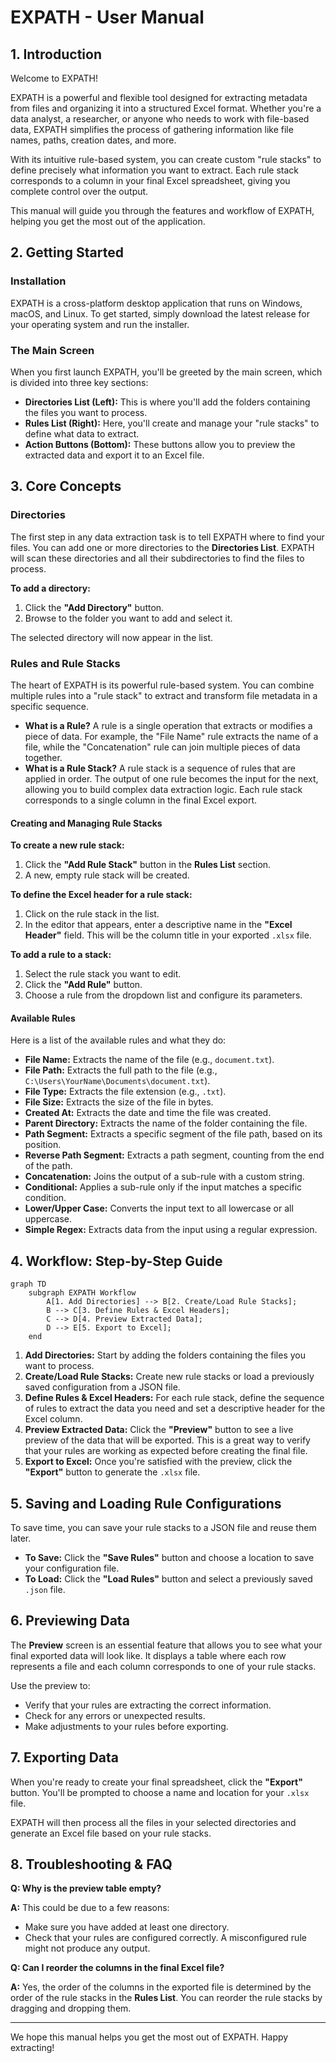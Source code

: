 # EXPATH - User Manual

## 1. Introduction

Welcome to EXPATH!

EXPATH is a powerful and flexible tool designed for extracting metadata from files and organizing it into a structured Excel format. Whether you're a data analyst, a researcher, or anyone who needs to work with file-based data, EXPATH simplifies the process of gathering information like file names, paths, creation dates, and more.

With its intuitive rule-based system, you can create custom "rule stacks" to define precisely what information you want to extract. Each rule stack corresponds to a column in your final Excel spreadsheet, giving you complete control over the output.

This manual will guide you through the features and workflow of EXPATH, helping you get the most out of the application.

## 2. Getting Started

### Installation

EXPATH is a cross-platform desktop application that runs on Windows, macOS, and Linux. To get started, simply download the latest release for your operating system and run the installer.

### The Main Screen

When you first launch EXPATH, you'll be greeted by the main screen, which is divided into three key sections:

*   **Directories List (Left):** This is where you'll add the folders containing the files you want to process.
*   **Rules List (Right):** Here, you'll create and manage your "rule stacks" to define what data to extract.
*   **Action Buttons (Bottom):** These buttons allow you to preview the extracted data and export it to an Excel file.

## 3. Core Concepts

### Directories

The first step in any data extraction task is to tell EXPATH where to find your files. You can add one or more directories to the **Directories List**. EXPATH will scan these directories and all their subdirectories to find the files to process.

**To add a directory:**

1.  Click the **"Add Directory"** button.
2.  Browse to the folder you want to add and select it.

The selected directory will now appear in the list.

### Rules and Rule Stacks

The heart of EXPATH is its powerful rule-based system. You can combine multiple rules into a "rule stack" to extract and transform file metadata in a specific sequence.

*   **What is a Rule?** A rule is a single operation that extracts or modifies a piece of data. For example, the "File Name" rule extracts the name of a file, while the "Concatenation" rule can join multiple pieces of data together.
*   **What is a Rule Stack?** A rule stack is a sequence of rules that are applied in order. The output of one rule becomes the input for the next, allowing you to build complex data extraction logic. Each rule stack corresponds to a single column in the final Excel export.

#### Creating and Managing Rule Stacks

**To create a new rule stack:**

1.  Click the **"Add Rule Stack"** button in the **Rules List** section.
2.  A new, empty rule stack will be created.

**To define the Excel header for a rule stack:**

1.  Click on the rule stack in the list.
2.  In the editor that appears, enter a descriptive name in the **"Excel Header"** field. This will be the column title in your exported `.xlsx` file.

**To add a rule to a stack:**

1.  Select the rule stack you want to edit.
2.  Click the **"Add Rule"** button.
3.  Choose a rule from the dropdown list and configure its parameters.

#### Available Rules

Here is a list of the available rules and what they do:

*   **File Name:** Extracts the name of the file (e.g., `document.txt`).
*   **File Path:** Extracts the full path to the file (e.g., `C:\Users\YourName\Documents\document.txt`).
*   **File Type:** Extracts the file extension (e.g., `.txt`).
*   **File Size:** Extracts the size of the file in bytes.
*   **Created At:** Extracts the date and time the file was created.
*   **Parent Directory:** Extracts the name of the folder containing the file.
*   **Path Segment:** Extracts a specific segment of the file path, based on its position.
*   **Reverse Path Segment:** Extracts a path segment, counting from the end of the path.
*   **Concatenation:** Joins the output of a sub-rule with a custom string.
*   **Conditional:** Applies a sub-rule only if the input matches a specific condition.
*   **Lower/Upper Case:** Converts the input text to all lowercase or all uppercase.
*   **Simple Regex:** Extracts data from the input using a regular expression.

## 4. Workflow: Step-by-Step Guide

```mermaid
graph TD
    subgraph EXPATH Workflow
        A[1. Add Directories] --> B[2. Create/Load Rule Stacks];
        B --> C[3. Define Rules & Excel Headers];
        C --> D[4. Preview Extracted Data];
        D --> E[5. Export to Excel];
    end
```

1.  **Add Directories:** Start by adding the folders containing the files you want to process.
2.  **Create/Load Rule Stacks:** Create new rule stacks or load a previously saved configuration from a JSON file.
3.  **Define Rules & Excel Headers:** For each rule stack, define the sequence of rules to extract the data you need and set a descriptive header for the Excel column.
4.  **Preview Extracted Data:** Click the **"Preview"** button to see a live preview of the data that will be exported. This is a great way to verify that your rules are working as expected before creating the final file.
5.  **Export to Excel:** Once you're satisfied with the preview, click the **"Export"** button to generate the `.xlsx` file.

## 5. Saving and Loading Rule Configurations

To save time, you can save your rule stacks to a JSON file and reuse them later.

*   **To Save:** Click the **"Save Rules"** button and choose a location to save your configuration file.
*   **To Load:** Click the **"Load Rules"** button and select a previously saved `.json` file.

## 6. Previewing Data

The **Preview** screen is an essential feature that allows you to see what your final exported data will look like. It displays a table where each row represents a file and each column corresponds to one of your rule stacks.

Use the preview to:

*   Verify that your rules are extracting the correct information.
*   Check for any errors or unexpected results.
*   Make adjustments to your rules before exporting.

## 7. Exporting Data

When you're ready to create your final spreadsheet, click the **"Export"** button. You'll be prompted to choose a name and location for your `.xlsx` file.

EXPATH will then process all the files in your selected directories and generate an Excel file based on your rule stacks.

## 8. Troubleshooting & FAQ

**Q: Why is the preview table empty?**

**A:** This could be due to a few reasons:
*   Make sure you have added at least one directory.
*   Check that your rules are configured correctly. A misconfigured rule might not produce any output.

**Q: Can I reorder the columns in the final Excel file?**

**A:** Yes, the order of the columns in the exported file is determined by the order of the rule stacks in the **Rules List**. You can reorder the rule stacks by dragging and dropping them.

---

We hope this manual helps you get the most out of EXPATH. Happy extracting!
